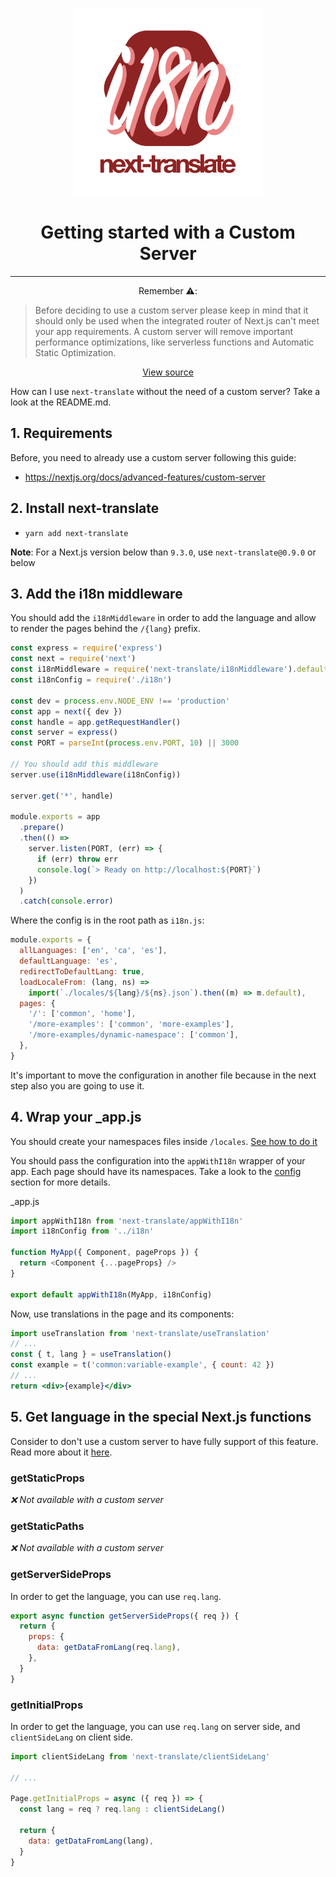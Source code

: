 <p align="center">
    <img src="../images/logo.svg" width="300" alt="next-translate" />
</p>

<h1 align="center"> Getting started with a Custom Server </h1>

---

<p align="center">Remember ⚠️:</p>

> Before deciding to use a custom server please keep in mind that it should only be used when the integrated router of Next.js can't meet your app requirements. A custom server will remove important performance optimizations, like serverless functions and Automatic Static Optimization.

<p align="center"><a href="https://nextjs.org/docs/advanced-features/custom-server">View source</a></p>

How can I use `next-translate` without the need of a custom server? Take a look at the README.md.

## 1. Requirements

Before, you need to already use a custom server following this guide:

- https://nextjs.org/docs/advanced-features/custom-server

## 2. Install next-translate

- `yarn add next-translate`

<b>Note</b>: For a Next.js version below than `9.3.0`, use `next-translate@0.9.0` or below

## 3. Add the i18n middleware

You should add the `i18nMiddleware` in order to add the language and allow to render the pages behind the `/{lang}` prefix.

```js
const express = require('express')
const next = require('next')
const i18nMiddleware = require('next-translate/i18nMiddleware').default
const i18nConfig = require('./i18n')

const dev = process.env.NODE_ENV !== 'production'
const app = next({ dev })
const handle = app.getRequestHandler()
const server = express()
const PORT = parseInt(process.env.PORT, 10) || 3000

// You should add this middleware
server.use(i18nMiddleware(i18nConfig))

server.get('*', handle)

module.exports = app
  .prepare()
  .then(() =>
    server.listen(PORT, (err) => {
      if (err) throw err
      console.log(`> Ready on http://localhost:${PORT}`)
    })
  )
  .catch(console.error)
```

Where the config is in the root path as `i18n.js`:

```js
module.exports = {
  allLanguages: ['en', 'ca', 'es'],
  defaultLanguage: 'es',
  redirectToDefaultLang: true,
  loadLocaleFrom: (lang, ns) =>
    import(`./locales/${lang}/${ns}.json`).then((m) => m.default),
  pages: {
    '/': ['common', 'home'],
    '/more-examples': ['common', 'more-examples'],
    '/more-examples/dynamic-namespace': ['common'],
  },
}
```

It's important to move the configuration in another file because in the next step also you are going to use it.

## 4. Wrap your \_app.js

You should create your namespaces files inside `/locales`. [See how to do it](/README.md#3-translation-jsons-folder)

You should pass the configuration into the `appWithI18n` wrapper of your app. Each page should have its namespaces. Take a look to the [config](/README.md#4-configuration) section for more details.

\_app.js

```js
import appWithI18n from 'next-translate/appWithI18n'
import i18nConfig from '../i18n'

function MyApp({ Component, pageProps }) {
  return <Component {...pageProps} />
}

export default appWithI18n(MyApp, i18nConfig)
```

Now, use translations in the page and its components:

```jsx
import useTranslation from 'next-translate/useTranslation'
// ...
const { t, lang } = useTranslation()
const example = t('common:variable-example', { count: 42 })
// ...
return <div>{example}</div>
```

## 5. Get language in the special Next.js functions

Consider to don't use a custom server to have fully support of this feature. Read more about it [here](/README.md#10-get-language-in-the-special-nextjs-functions).

### getStaticProps

_❌ Not available with a custom server_

### getStaticPaths

_❌ Not available with a custom server_

### getServerSideProps

In order to get the language, you can use `req.lang`.

```js
export async function getServerSideProps({ req }) {
  return {
    props: {
      data: getDataFromLang(req.lang),
    },
  }
}
```

### getInitialProps

In order to get the language, you can use `req.lang` on server side, and `clientSideLang` on client side.

```js
import clientSideLang from 'next-translate/clientSideLang'

// ...

Page.getInitialProps = async ({ req }) => {
  const lang = req ? req.lang : clientSideLang()

  return {
    data: getDataFromLang(lang),
  }
}
```

